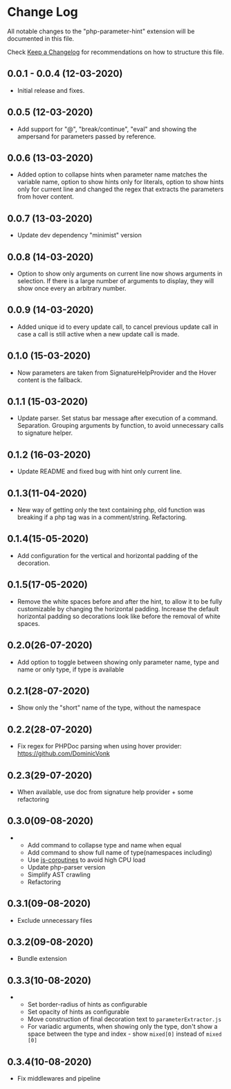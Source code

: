 # Change Log

All notable changes to the "php-parameter-hint" extension will be documented in this file.

Check [Keep a Changelog](http://keepachangelog.com/) for recommendations on how to structure this file.

## 0.0.1 - 0.0.4 (12-03-2020)

- Initial release and fixes.

## 0.0.5 (12-03-2020)

- Add support for "@", "break/continue", "eval" and showing the ampersand for parameters passed by reference.

## 0.0.6 (13-03-2020)

- Added option to collapse hints when parameter name matches the variable name, option to show hints only for literals, option to show hints only for current line and changed the regex that extracts the parameters from hover content.

## 0.0.7 (13-03-2020)

- Update dev dependency "minimist" version

## 0.0.8 (14-03-2020)

- Option to show only arguments on current line now shows arguments in
  selection. If there is a large number of arguments to display, they will show
  once every an arbitrary number.

## 0.0.9 (14-03-2020)

- Added unique id to every update call, to cancel previous update call in case a
  call is still active when a new update call is made.

## 0.1.0 (15-03-2020)

- Now parameters are taken from SignatureHelpProvider and the Hover content is
  the fallback.

## 0.1.1 (15-03-2020)

- Update parser. Set status bar message after execution of a command.
  Separation. Grouping arguments by function, to avoid unnecessary calls to signature helper.

## 0.1.2 (16-03-2020)

- Update README and fixed bug with hint only current line.

## 0.1.3(11-04-2020)

- New way of getting only the text containing php, old function was breaking if
  a php tag was in a comment/string. Refactoring.

## 0.1.4(15-05-2020)

- Add configuration for the vertical and horizontal padding of the decoration.

## 0.1.5(17-05-2020)

- Remove the white spaces before and after the hint, to allow it to be fully
  customizable by changing the horizontal padding. Increase the default
  horizontal padding so decorations look like before the removal of white spaces.

## 0.2.0(26-07-2020)

- Add option to toggle between showing only parameter name, type and name or
  only type, if type is available

## 0.2.1(28-07-2020)

- Show only the "short" name of the type, without the namespace

## 0.2.2(28-07-2020)

- Fix regex for PHPDoc parsing when using hover provider: https://github.com/DominicVonk

## 0.2.3(29-07-2020)

- When available, use doc from signature help provider + some refactoring

## 0.3.0(09-08-2020)

- - Add command to collapse type and name when equal
  - Add command to show full name of type(namespaces including)
  - Use [js-coroutines](https://github.com/miketalbot/js-coroutines) to avoid
    high CPU load
  - Update php-parser version
  - Simplify AST crawling
  - Refactoring

## 0.3.1(09-08-2020)

- Exclude unnecessary files

## 0.3.2(09-08-2020)

- Bundle extension

## 0.3.3(10-08-2020)

- - Set border-radius of hints as configurable
  - Set opacity of hints as configurable
  - Move construction of final decoration text to `parameterExtractor.js`
  - For variadic arguments, when showing only the type, don't show a space
    between the type and index - show `mixed[0]` instead of `mixed [0]`

## 0.3.4(10-08-2020)

- Fix middlewares and pipeline
